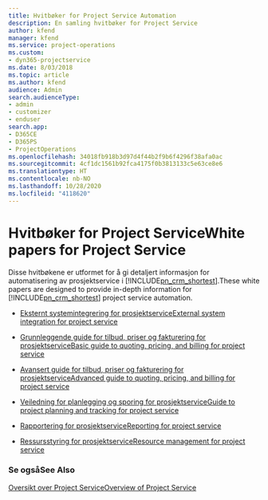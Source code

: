 ```yaml
---
title: Hvitbøker for Project Service Automation
description: En samling hvitbøker for Project Service
author: kfend
manager: kfend
ms.service: project-operations
ms.custom:
- dyn365-projectservice
ms.date: 8/03/2018
ms.topic: article
ms.author: kfend
audience: Admin
search.audienceType:
- admin
- customizer
- enduser
search.app:
- D365CE
- D365PS
- ProjectOperations
ms.openlocfilehash: 34018fb918b3d97d4f44b2f9b6f4296f38afa0ac
ms.sourcegitcommit: 4cf1dc1561b92fca4175f0b3813133c5e63ce8e6
ms.translationtype: HT
ms.contentlocale: nb-NO
ms.lasthandoff: 10/28/2020
ms.locfileid: "4118620"
---
```

# <a name="white-papers-for-project-service"></a><span data-ttu-id="47ad0-103">Hvitbøker for Project Service</span><span class="sxs-lookup"><span data-stu-id="47ad0-103">White papers for Project Service</span></span>

<span data-ttu-id="47ad0-104">Disse hvitbøkene er utformet for å gi detaljert informasjon for automatisering av prosjektservice i [!INCLUDE[pn_crm_shortest](../includes/pn-crm-shortest.md)].</span><span class="sxs-lookup"><span data-stu-id="47ad0-104">These white papers are designed to provide in-depth information for [!INCLUDE[pn_crm_shortest](../includes/pn-crm-shortest.md)] project service automation.</span></span>

-   [<span data-ttu-id="47ad0-105">Eksternt systemintegrering for prosjektservice</span><span class="sxs-lookup"><span data-stu-id="47ad0-105">External system integration for project service</span></span>](https://go.microsoft.com/fwlink/?LinkId=825445)

-   [<span data-ttu-id="47ad0-106">Grunnleggende guide for tilbud, priser og fakturering for prosjektservice</span><span class="sxs-lookup"><span data-stu-id="47ad0-106">Basic guide to quoting, pricing, and billing for project service</span></span>](https://go.microsoft.com/fwlink/?LinkId=825241)

-   [<span data-ttu-id="47ad0-107">Avansert guide for tilbud, priser og fakturering for prosjektservice</span><span class="sxs-lookup"><span data-stu-id="47ad0-107">Advanced guide to quoting, pricing, and billing for project service</span></span>](https://go.microsoft.com/fwlink/?LinkId=825242)

-   [<span data-ttu-id="47ad0-108">Veiledning for planlegging og sporing for prosjektservice</span><span class="sxs-lookup"><span data-stu-id="47ad0-108">Guide to project planning and tracking for project service</span></span>](https://go.microsoft.com/fwlink/?LinkId=825243)

-   [<span data-ttu-id="47ad0-109">Rapportering for prosjektservice</span><span class="sxs-lookup"><span data-stu-id="47ad0-109">Reporting for project service</span></span>](https://go.microsoft.com/fwlink/?LinkId=825446)

-   [<span data-ttu-id="47ad0-110">Ressursstyring for prosjektservice</span><span class="sxs-lookup"><span data-stu-id="47ad0-110">Resource management for project service</span></span>](https://go.microsoft.com/fwlink/?LinkId=825244)

### <a name="see-also"></a><span data-ttu-id="47ad0-111">Se også</span><span class="sxs-lookup"><span data-stu-id="47ad0-111">See Also</span></span>
 [<span data-ttu-id="47ad0-112">Oversikt over Project Service</span><span class="sxs-lookup"><span data-stu-id="47ad0-112">Overview of Project Service</span></span>](../psa/overview.md)
